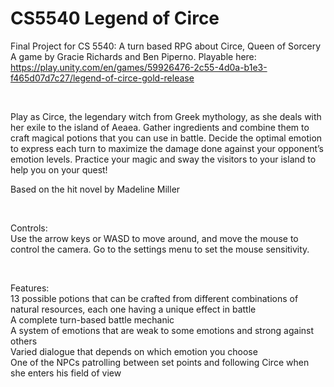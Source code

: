 # CS5540 Legend of Circe
Final Project for CS 5540: A turn based RPG about Circe, Queen of Sorcery
<br/>
A game by Gracie Richards and Ben Piperno. Playable here: https://play.unity.com/en/games/59926476-2c55-4d0a-b1e3-f465d07d7c27/legend-of-circe-gold-release

<br/>

Play as Circe, the legendary witch from Greek mythology, as she deals with her exile to the island of Aeaea. Gather ingredients and combine them to craft magical potions that you can use in battle. Decide the optimal emotion to express each turn to maximize the damage done against your opponent’s emotion levels. Practice your magic and sway the visitors to your island to help you on your quest!
<br/>

Based on the hit novel by Madeline Miller

<br/>

Controls:
<br/>
Use the arrow keys or WASD to move around, and move the mouse to control the camera. Go to the settings menu to set the mouse sensitivity.

<br/>

Features:
<br/>
13 possible potions that can be crafted from different combinations of natural resources, each one having a unique effect in battle<br/>
A complete turn-based battle mechanic<br/>
A system of emotions that are weak to some emotions and strong against others<br/>
Varied dialogue that depends on which emotion you choose<br/>
One of the NPCs patrolling between set points and following Circe when she enters his field of view<br/>
